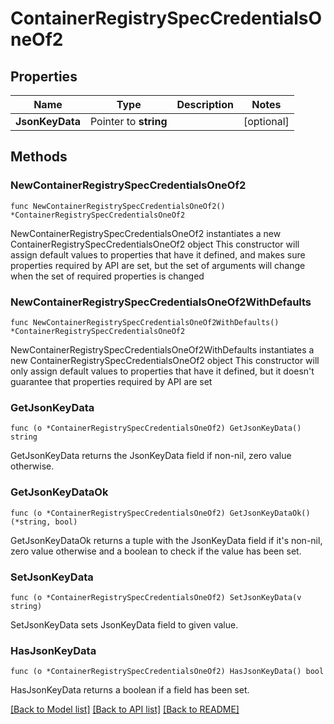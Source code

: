 # ContainerRegistrySpecCredentialsOneOf2

## Properties

Name | Type | Description | Notes
------------ | ------------- | ------------- | -------------
**JsonKeyData** | Pointer to **string** |  | [optional] 

## Methods

### NewContainerRegistrySpecCredentialsOneOf2

`func NewContainerRegistrySpecCredentialsOneOf2() *ContainerRegistrySpecCredentialsOneOf2`

NewContainerRegistrySpecCredentialsOneOf2 instantiates a new ContainerRegistrySpecCredentialsOneOf2 object
This constructor will assign default values to properties that have it defined,
and makes sure properties required by API are set, but the set of arguments
will change when the set of required properties is changed

### NewContainerRegistrySpecCredentialsOneOf2WithDefaults

`func NewContainerRegistrySpecCredentialsOneOf2WithDefaults() *ContainerRegistrySpecCredentialsOneOf2`

NewContainerRegistrySpecCredentialsOneOf2WithDefaults instantiates a new ContainerRegistrySpecCredentialsOneOf2 object
This constructor will only assign default values to properties that have it defined,
but it doesn't guarantee that properties required by API are set

### GetJsonKeyData

`func (o *ContainerRegistrySpecCredentialsOneOf2) GetJsonKeyData() string`

GetJsonKeyData returns the JsonKeyData field if non-nil, zero value otherwise.

### GetJsonKeyDataOk

`func (o *ContainerRegistrySpecCredentialsOneOf2) GetJsonKeyDataOk() (*string, bool)`

GetJsonKeyDataOk returns a tuple with the JsonKeyData field if it's non-nil, zero value otherwise
and a boolean to check if the value has been set.

### SetJsonKeyData

`func (o *ContainerRegistrySpecCredentialsOneOf2) SetJsonKeyData(v string)`

SetJsonKeyData sets JsonKeyData field to given value.

### HasJsonKeyData

`func (o *ContainerRegistrySpecCredentialsOneOf2) HasJsonKeyData() bool`

HasJsonKeyData returns a boolean if a field has been set.


[[Back to Model list]](../README.md#documentation-for-models) [[Back to API list]](../README.md#documentation-for-api-endpoints) [[Back to README]](../README.md)


